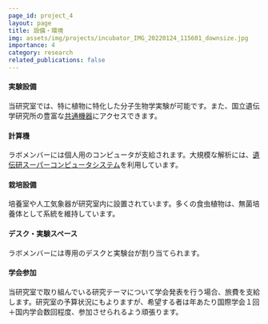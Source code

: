 ```yaml
---
page_id: project_4
layout: page
title: 設備・環境
img: assets/img/projects/incubator_IMG_20220124_115601_downsize.jpg
importance: 4
category: research
related_publications: false
---
```


#### 実験設備

当研究室では、特に植物に特化した分子生物学実験が可能です。また、国立遺伝学研究所の豊富な[共通機器](https://www.nig.ac.jp/nig/ja/research-infrastructure-collaboration/common-equipment)にアクセスできます。

#### 計算機

ラボメンバーには個人用のコンピュータが支給されます。大規模な解析には、[遺伝研スーパーコンピュータシステム](https://sc.ddbj.nig.ac.jp/)を利用しています。

#### 栽培設備

培養室や人工気象器が研究室内に設置されています。多くの食虫植物は、無菌培養体として系統を維持しています。

#### デスク・実験スペース

ラボメンバーには専用のデスクと実験台が割り当てられます。

#### 学会参加

当研究室で取り組んでいる研究テーマについて学会発表を行う場合、旅費を支給します。研究室の予算状況にもよりますが、希望する者は年あたり国際学会１回＋国内学会数回程度、参加させられるよう頑張ります。
